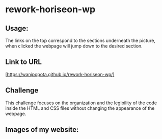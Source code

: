 # rework-horiseon-wp

## Usage:
The links on the top correspond to the sections underneath the picture, when clicked the webpage will jump down to the desired section.

## Link to URL
[https://wanipopota.github.io/rework-horiseon-wp/]

## Challenge
This challenge focuses on the organization and the legibility of the code inside the HTML and CSS files without changing the appearance of the webpage. 

## Images of my website:
